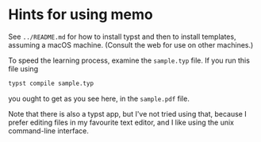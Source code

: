 # Hints for using memo

See `../README.md` for how to install typst and then to install templates,
assuming a macOS machine.  (Consult the web for use on other machines.)

To speed the learning process, examine the `sample.typ` file. If you run this
file using

```sh
typst compile sample.typ
```

you ought to get as you see here, in the `sample.pdf` file.

Note that there is also a typst app, but I've not tried using that, because I
prefer editing files in my favourite text editor, and I like using the unix
command-line interface.
